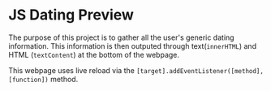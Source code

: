 # JS Dating Preview
The purpose of this project is to gather all the user's generic dating information. This information is then outputed through text(`innerHTML`) and HTML (`textContent`) at the bottom of the webpage.

This webpage uses live reload via the `[target].addEventListener([method], [function])` method.
